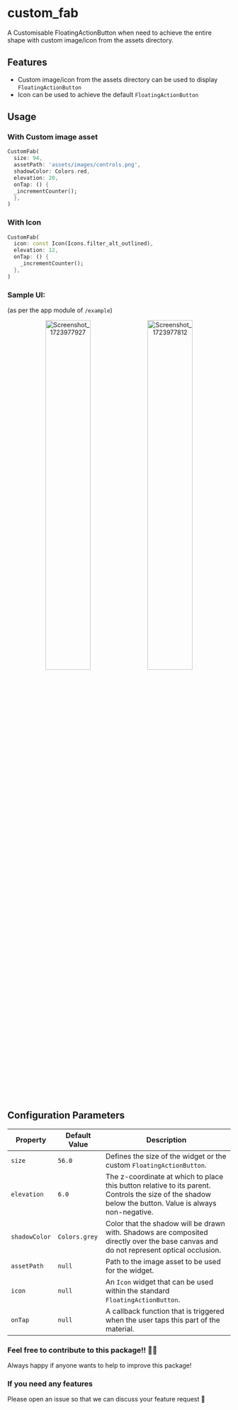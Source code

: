 # custom_fab
A Customisable FloatingActionButton when need to achieve the entire shape with custom image/icon from the assets directory.

## Features
- Custom image/icon from the assets directory can be used to display `FloatingActionButton`
- Icon can be used to achieve the default `FloatingActionButton`

## Usage
### With Custom image asset
```dart
CustomFab(
  size: 94,
  assetPath: 'assets/images/controls.png',
  shadowColor: Colors.red,
  elevation: 20,
  onTap: () {
  _incrementCounter();
  },
)
```

### With Icon
```dart
CustomFab(
  icon: const Icon(Icons.filter_alt_outlined),
  elevation: 12,
  onTap: () {
    _incrementCounter();
  },
)
```
### Sample UI:
(as per the app module of `/example`)

<p align="center">
  <img src="https://github.com/user-attachments/assets/8dd88c89-9777-472c-9b41-a5baf2cca097" alt="Screenshot_1723977927" width="45%"/>
  <img src="https://github.com/user-attachments/assets/6a9fe974-ee42-4849-a6d6-eb91d0f8dc19" alt="Screenshot_1723977812" width="45%"/>
</p>

## Configuration Parameters
| **Property**  | **Default Value** | **Description**                                                                                                                                        |
|---------------|-------------------|--------------------------------------------------------------------------------------------------------------------------------------------------------|
| `size`        | `56.0`            | Defines the size of the widget or the custom `FloatingActionButton`.                                                                                   |
| `elevation`   | `6.0`             | The z-coordinate at which to place this button relative to its parent. Controls the size of the shadow below the button. Value is always non-negative. |
| `shadowColor` | `Colors.grey`     | Color that the shadow will be drawn with. Shadows are composited directly over the base canvas and do not represent optical occlusion.                 |
| `assetPath`   | `null`            | Path to the image asset to be used for the widget.                                                                                                     |
| `icon`        | `null`            | An `Icon` widget that can be used within the standard `FloatingActionButton`.                                                                          |
| `onTap`       | `null`            | A callback function that is triggered when the user taps this part of the material.                                                                    |

### Feel free to contribute to this package!! 🙇‍♂️
Always happy if anyone wants to help to improve this package!

### If you need any features
Please open an issue so that we can discuss your feature request 🙏
